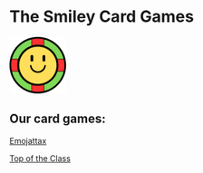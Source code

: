 # The Smiley Card Games
<img src="smiley cards.png" alt="logo" width="100" height="100">

## Our card games:
<a href="/emojattax">Emojattax</a>

<a href="/topoftheclass">Top of the Class</a>
